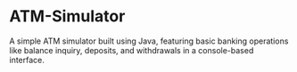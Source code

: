 # ATM-Simulator
A simple ATM simulator built using Java, featuring basic banking operations like balance inquiry, deposits, and withdrawals in a console-based interface.

